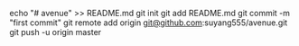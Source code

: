 echo "# avenue" >> README.md
git init
git add README.md
git commit -m "first commit"
git remote add origin git@github.com:suyang555/avenue.git
git push -u origin master

